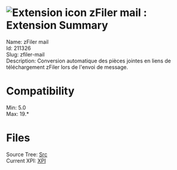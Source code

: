 # ![Extension icon](https://addons.thunderbird.net/user-media/addon_icons/211/211326-64.png?modified=1316738044) zFiler mail : Extension Summary

Name: zFiler mail  
Id: 211326  
Slug: zfiler-mail  
Description: Conversion automatique des pièces jointes en liens de téléchargement zFiler lors de l'envoi de message.
  

# Compatibility
Min: 5.0  
Max: 19.*  

# Files

Source Tree: [Src](C:/Dev/Thunderbird/ThunderKdB/xall/xOther/211326-zfiler-mail/src)  
Current XPI: [XPI](C:/Dev/Thunderbird/ThunderKdB/xall/xOther/211326-zfiler-mail/xpi)  



